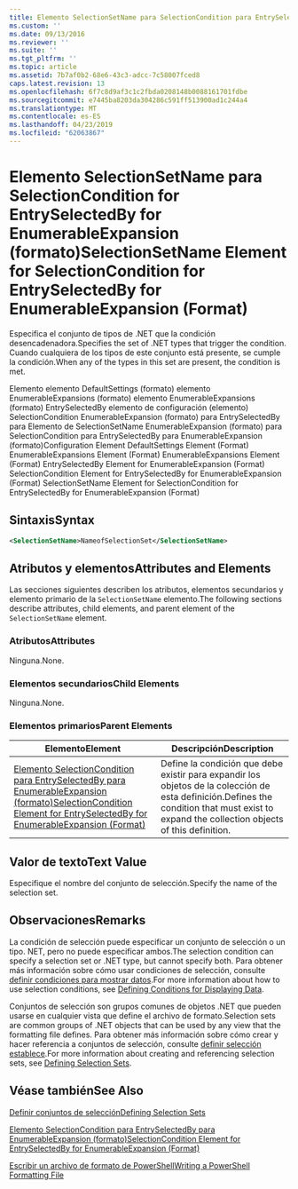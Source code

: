 ```yaml
---
title: Elemento SelectionSetName para SelectionCondition para EntrySelectedBy para EnumerableExpansion (formato) | Microsoft Docs
ms.custom: ''
ms.date: 09/13/2016
ms.reviewer: ''
ms.suite: ''
ms.tgt_pltfrm: ''
ms.topic: article
ms.assetid: 7b7af0b2-68e6-43c3-adcc-7c58007fced8
caps.latest.revision: 13
ms.openlocfilehash: 6f7c8d9af3c1c2fbda0208148b0088161701fdbe
ms.sourcegitcommit: e7445ba8203da304286c591ff513900ad1c244a4
ms.translationtype: MT
ms.contentlocale: es-ES
ms.lasthandoff: 04/23/2019
ms.locfileid: "62063867"
---
```

# <a name="selectionsetname-element-for-selectioncondition-for-entryselectedby-for-enumerableexpansion-format"></a><span data-ttu-id="d92b6-102">Elemento SelectionSetName para SelectionCondition for EntrySelectedBy for EnumerableExpansion (formato)</span><span class="sxs-lookup"><span data-stu-id="d92b6-102">SelectionSetName Element for SelectionCondition for EntrySelectedBy for EnumerableExpansion (Format)</span></span>

<span data-ttu-id="d92b6-103">Especifica el conjunto de tipos de .NET que la condición desencadenadora.</span><span class="sxs-lookup"><span data-stu-id="d92b6-103">Specifies the set of .NET types that trigger the condition.</span></span> <span data-ttu-id="d92b6-104">Cuando cualquiera de los tipos de este conjunto está presente, se cumple la condición.</span><span class="sxs-lookup"><span data-stu-id="d92b6-104">When any of the types in this set are present, the condition is met.</span></span>

<span data-ttu-id="d92b6-105">Elemento elemento DefaultSettings (formato) elemento EnumerableExpansions (formato) elemento EnumerableExpansions (formato) EntrySelectedBy elemento de configuración (elemento) SelectionCondition EnumerableExpansion (formato) para EntrySelectedBy para Elemento de SelectionSetName EnumerableExpansion (formato) para SelectionCondition para EntrySelectedBy para EnumerableExpansion (formato)</span><span class="sxs-lookup"><span data-stu-id="d92b6-105">Configuration Element DefaultSettings Element (Format) EnumerableExpansions Element (Format) EnumerableExpansions Element (Format) EntrySelectedBy Element for EnumerableExpansion (Format) SelectionCondition Element for EntrySelectedBy for EnumerableExpansion (Format) SelectionSetName Element for SelectionCondition for EntrySelectedBy for EnumerableExpansion (Format)</span></span>

## <a name="syntax"></a><span data-ttu-id="d92b6-106">Sintaxis</span><span class="sxs-lookup"><span data-stu-id="d92b6-106">Syntax</span></span>

```xml
<SelectionSetName>NameofSelectionSet</SelectionSetName>
```

## <a name="attributes-and-elements"></a><span data-ttu-id="d92b6-107">Atributos y elementos</span><span class="sxs-lookup"><span data-stu-id="d92b6-107">Attributes and Elements</span></span>

<span data-ttu-id="d92b6-108">Las secciones siguientes describen los atributos, elementos secundarios y elemento primario de la `SelectionSetName` elemento.</span><span class="sxs-lookup"><span data-stu-id="d92b6-108">The following sections describe attributes, child elements, and parent element of the `SelectionSetName` element.</span></span>

### <a name="attributes"></a><span data-ttu-id="d92b6-109">Atributos</span><span class="sxs-lookup"><span data-stu-id="d92b6-109">Attributes</span></span>

<span data-ttu-id="d92b6-110">Ninguna.</span><span class="sxs-lookup"><span data-stu-id="d92b6-110">None.</span></span>

### <a name="child-elements"></a><span data-ttu-id="d92b6-111">Elementos secundarios</span><span class="sxs-lookup"><span data-stu-id="d92b6-111">Child Elements</span></span>

<span data-ttu-id="d92b6-112">Ninguna.</span><span class="sxs-lookup"><span data-stu-id="d92b6-112">None.</span></span>

### <a name="parent-elements"></a><span data-ttu-id="d92b6-113">Elementos primarios</span><span class="sxs-lookup"><span data-stu-id="d92b6-113">Parent Elements</span></span>

|<span data-ttu-id="d92b6-114">Elemento</span><span class="sxs-lookup"><span data-stu-id="d92b6-114">Element</span></span>|<span data-ttu-id="d92b6-115">Descripción</span><span class="sxs-lookup"><span data-stu-id="d92b6-115">Description</span></span>|
|-------------|-----------------|
|[<span data-ttu-id="d92b6-116">Elemento SelectionCondition para EntrySelectedBy para EnumerableExpansion (formato)</span><span class="sxs-lookup"><span data-stu-id="d92b6-116">SelectionCondition Element for EntrySelectedBy for EnumerableExpansion (Format)</span></span>](./selectioncondition-element-for-entryselectedby-for-enumerableexpansion-format.md)|<span data-ttu-id="d92b6-117">Define la condición que debe existir para expandir los objetos de la colección de esta definición.</span><span class="sxs-lookup"><span data-stu-id="d92b6-117">Defines the condition that must exist to expand the collection objects of this definition.</span></span>|

## <a name="text-value"></a><span data-ttu-id="d92b6-118">Valor de texto</span><span class="sxs-lookup"><span data-stu-id="d92b6-118">Text Value</span></span>

<span data-ttu-id="d92b6-119">Especifique el nombre del conjunto de selección.</span><span class="sxs-lookup"><span data-stu-id="d92b6-119">Specify the name of the selection set.</span></span>

## <a name="remarks"></a><span data-ttu-id="d92b6-120">Observaciones</span><span class="sxs-lookup"><span data-stu-id="d92b6-120">Remarks</span></span>

<span data-ttu-id="d92b6-121">La condición de selección puede especificar un conjunto de selección o un tipo. NET, pero no puede especificar ambos.</span><span class="sxs-lookup"><span data-stu-id="d92b6-121">The selection condition can specify a selection set or .NET type, but cannot specify both.</span></span> <span data-ttu-id="d92b6-122">Para obtener más información sobre cómo usar condiciones de selección, consulte [definir condiciones para mostrar datos](./defining-conditions-for-displaying-data.md).</span><span class="sxs-lookup"><span data-stu-id="d92b6-122">For more information about how to use selection conditions, see [Defining Conditions for Displaying Data](./defining-conditions-for-displaying-data.md).</span></span>

<span data-ttu-id="d92b6-123">Conjuntos de selección son grupos comunes de objetos .NET que pueden usarse en cualquier vista que define el archivo de formato.</span><span class="sxs-lookup"><span data-stu-id="d92b6-123">Selection sets are common groups of .NET objects that can be used by any view that the formatting file defines.</span></span> <span data-ttu-id="d92b6-124">Para obtener más información sobre cómo crear y hacer referencia a conjuntos de selección, consulte [definir selección establece](./defining-selection-sets.md).</span><span class="sxs-lookup"><span data-stu-id="d92b6-124">For more information about creating and referencing selection sets, see [Defining Selection Sets](./defining-selection-sets.md).</span></span>

## <a name="see-also"></a><span data-ttu-id="d92b6-125">Véase también</span><span class="sxs-lookup"><span data-stu-id="d92b6-125">See Also</span></span>

[<span data-ttu-id="d92b6-126">Definir conjuntos de selección</span><span class="sxs-lookup"><span data-stu-id="d92b6-126">Defining Selection Sets</span></span>](./defining-selection-sets.md)

[<span data-ttu-id="d92b6-127">Elemento SelectionCondition para EntrySelectedBy para EnumerableExpansion (formato)</span><span class="sxs-lookup"><span data-stu-id="d92b6-127">SelectionCondition Element for EntrySelectedBy for EnumerableExpansion (Format)</span></span>](./selectioncondition-element-for-entryselectedby-for-enumerableexpansion-format.md)

[<span data-ttu-id="d92b6-128">Escribir un archivo de formato de PowerShell</span><span class="sxs-lookup"><span data-stu-id="d92b6-128">Writing a PowerShell Formatting File</span></span>](./writing-a-powershell-formatting-file.md)
